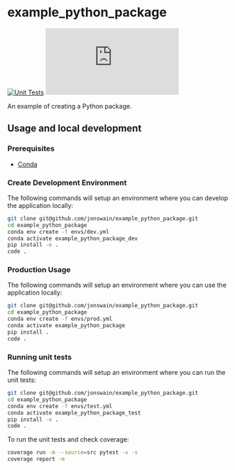 # example_python_package

[![Unit Tests](https://github.com/jonswain/example_python_package/actions/workflows/run_tests.yml/badge.svg)](https://github.com/jonswain/example_python_package/actions/workflows/run_tests.yml)
![Coverage](https://img.shields.io/endpoint?url=https://gist.githubusercontent.com/jonswain/{replace}/raw/example_python_package_coverage.json)

An example of creating a Python package.

## Usage and local development

### Prerequisites

- [Conda](https://docs.conda.io/projects/conda/en/latest/user-guide/install/download.html)

### Create Development Environment

The following commands will setup an environment where you can develop the application locally:

```bash
git clone git@github.com/jonswain/example_python_package.git
cd example_python_package
conda env create -f envs/dev.yml
conda activate example_python_package_dev
pip install -e .
code .
```

### Production Usage

The following commands will setup an environment where you can use the application locally:

```bash
git clone git@github.com/jonswain/example_python_package.git
cd example_python_package
conda env create -f envs/prod.yml
conda activate example_python_package
pip install .
code .
```

### Running unit tests

The following commands will setup an environment where you can run the unit tests:

```bash
git clone git@github.com/jonswain/example_python_package.git
cd example_python_package
conda env create -f envs/test.yml
conda activate example_python_package_test
pip install -e .
code .
```

To run the unit tests and check coverage:

```bash
coverage run -m --source=src pytest -v -s
coverage report -m
```
